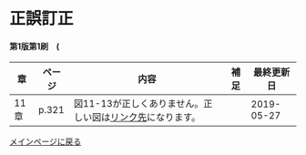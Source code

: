 # 正誤訂正

#### 第1版第1刷　(
|章  |ページ  |内容　　　　　　　|補足|最終更新日|
|---|---|---|---|---|
|11章|p.321|図11-13が正しくありません。正しい図は[リンク先](images/fig11-13-m.png)になります。||2019-05-27|

[メインページに戻る](./README.md)